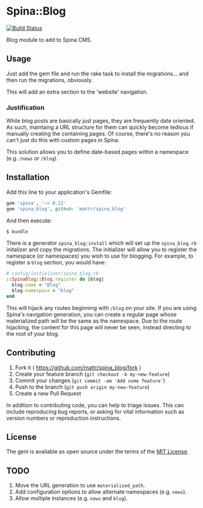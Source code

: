 # Spina::Blog
[![Build Status](https://travis-ci.org/mattr/spina_blog.svg?branch=master)](https://travis-ci.org/mattr/spina_blog)

Blog module to add to Spina CMS.

## Usage

Just add the gem file and run the rake task to install the migrations... and then run the migrations, obviously.

This will add an extra section to the 'website' navigation.

### Justification

While blog posts are basically just pages, they are frequently date oriented. As such, maintaing a URL structure for them can quickly become tedious if manually creating the
containing pages. Of course, there's no reason you can't just do this with custom pages in Spina.

This solution allows you to define date-based pages within a namespace (e.g. `/news` or `/blog`).


## Installation

Add this line to your application's Gemfile:
```ruby
gem 'spina', '~> 0.12'
gem 'spina_blog', github: 'mattr/spina_blog'
```

And then execute:
```bash
$ bundle
```

There is a generator `spina_blog:install` which will set up the `spina_blog.rb` initalizer and copy the migrations. The initializer will allow you to register the namespace (or namespaces) you wish to use for blogging. For example, to register a `blog` section, you would have:
```ruby
# config/initializer/spina_blog.rb
::SpinaBlog::Blog.register do |blog|
  blog.name = "Blog"
  blog.namespace = "blog"
end
```

This will hijack any routes beginning with `/blog` on your site. If you are using Spina's navigation generation, you can create a regular page whose materialized path will be the same as the namespace. Due to the route hijacking, the content for this page will never be seen, instead directing to the root of your blog.

## Contributing
1. Fork it ( https://github.com/mattr/spina_blog/fork )
2. Create your feature branch (`git checkout -b my-new-feature`)
3. Commit your changes (`git commit -am 'Add some feature'`)
4. Push to the branch (`git push origin my-new-feature`)
5. Create a new Pull Request

In addition to contributing code, you can help to triage issues. This can include reproducing bug reports, or asking for vital information such as version numbers or reproduction instructions.

## License
The gem is available as open source under the terms of the [MIT License](http://opensource.org/licenses/MIT).


## TODO

1. Move the URL generation to use `materialized_path`.
2. Add configuration options to allow alternate namespaces (e.g. `news`).
3. Allow multiple instances (e.g. `news` and `blog`).
